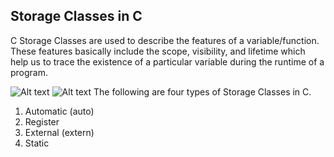 Storage Classes in C
------------------------
C Storage Classes are used to describe the features of a variable/function. These features basically include the scope, visibility, and lifetime which help us to trace the existence of a particular variable during the runtime of a program.

![Alt text](images/one.png)
![Alt text](images/second.png)
The following are four types of Storage Classes in C.

1. Automatic (auto)
2. Register
3. External (extern)
4. Static




